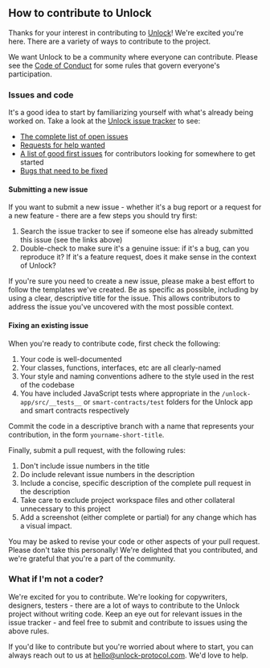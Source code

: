 ## How to contribute to Unlock

Thanks for your interest in contributing to [Unlock](https://unlock-protocol.com/)! We're excited you're here. There are a variety of ways to contribute to the project.

We want Unlock to be a community where everyone can contribute. Please see the [Code of Conduct](CODE_OF_CONDUCT.md) for some rules that govern everyone's participation. 

### Issues and code

It's a good idea to start by familiarizing yourself with what's already being worked on. Take a look at the [Unlock issue tracker](https://github.com/unlock-protocol/unlock/issues) to see:

* [The complete list of open issues](https://github.com/unlock-protocol/unlock/issues)
* [Requests for help wanted](https://github.com/unlock-protocol/unlock/issues?q=is%3Aissue+is%3Aopen+label%3A%22help+wanted%22)
* [A list of good first issues](https://github.com/unlock-protocol/unlock/issues?q=is%3Aissue+is%3Aopen+label%3A%22good+first+issue%22) for contributors looking for somewhere to get started
* [Bugs that need to be fixed](https://github.com/unlock-protocol/unlock/issues?q=is%3Aissue+is%3Aopen+label%3Abug)

#### Submitting a new issue

If you want to submit a new issue - whether it's a bug report or a request for a new feature - there are a few steps you should try first:

1. Search the issue tracker to see if someone else has already submitted this issue (see the links above)
2. Double-check to make sure it's a genuine issue: if it's a bug, can you reproduce it? If it's a feature request, does it make sense in the context of Unlock?

If you're sure you need to create a new issue, please make a best effort to follow the templates we've created. Be as specific as possible, including by using a clear, descriptive title for the issue. This allows contributors to address the issue you've uncovered with the most possible context.

#### Fixing an existing issue

When you're ready to contribute code, first check the following:

1. Your code is well-documented
2. Your classes, functions, interfaces, etc are all clearly-named
3. Your style and naming conventions adhere to the style used in the rest of the codebase
4. You have included JavaScript tests where appropriate in the `/unlock-app/src/__tests__` or `smart-contracts/test` folders for the Unlock app and smart contracts respectively

Commit the code in a descriptive branch with a name that represents your contribution, in the form `yourname-short-title`.

Finally, submit a pull request, with the following rules:

1. Don't include issue numbers in the title
2. Do include relevant issue numbers in the description
3. Include a concise, specific description of the complete pull request in the description
4. Take care to exclude project workspace files and other collateral unnecessary to this project 
5. Add a screenshot (either complete or partial) for any change which has a visual impact.

You may be asked to revise your code or other aspects of your pull request. Please don't take this personally! We're delighted that you contributed, and we're grateful that you're a part of the community.

### What if I'm not a coder?

We're excited for you to contribute. We're looking for copywriters, designers, testers - there are a lot of ways to contribute to the Unlock project without writing code. Keep an eye out for relevant issues in the issue tracker - and feel free to submit and contribute to issues using the above rules.

If you'd like to contribute but you're worried about where to start, you can always reach out to us at [hello@unlock-protocol.com](mailto:hello@unlock-protocol.com). We'd love to help. 
